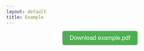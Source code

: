 ```yaml
---
layout: default
title: Example
---
```


<p align="center">
    <a href="assets/Fig_1.png" download>
        <button style="padding: 10px 20px; font-size: 16px; background-color: #4CAF50; color: white; border: none; border-radius: 5px;">
            Download example.pdf
        </button>
    </a>
</p>
